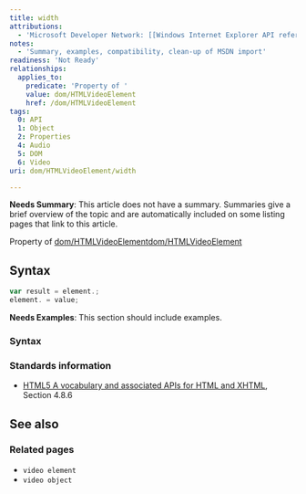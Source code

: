 ```yaml
---
title: width
attributions:
  - 'Microsoft Developer Network: [[Windows Internet Explorer API reference](http://msdn.microsoft.com/en-us/library/ie/hh828809%28v=vs.85%29.aspx) Article]'
notes:
  - 'Summary, examples, compatibility, clean-up of MSDN import'
readiness: 'Not Ready'
relationships:
  applies_to:
    predicate: 'Property of '
    value: dom/HTMLVideoElement
    href: /dom/HTMLVideoElement
tags:
  0: API
  1: Object
  2: Properties
  4: Audio
  5: DOM
  6: Video
uri: dom/HTMLVideoElement/width

---
```

**Needs Summary**: This article does not have a summary. Summaries give a brief overview of the topic and are automatically included on some listing pages that link to this article.

Property of [dom/HTMLVideoElement](/dom/HTMLVideoElement)[dom/HTMLVideoElement](/dom/HTMLVideoElement)

## Syntax

``` js
var result = element.;
element. = value;
```

**Needs Examples**: This section should include examples.

### Syntax

### Standards information

-   [HTML5 A vocabulary and associated APIs for HTML and XHTML](http://go.microsoft.com/fwlink/p/?linkid=221374), Section 4.8.6

## See also

### Related pages

-   `video element`
-   `video object`
